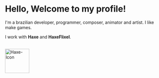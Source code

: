 # Hello, Welcome to my profile!

I'm a brazilian developer, programmer, composer, animator and artist.
I like make games.

I work with **Haxe** and **HaxeFlixel**.

<div style="displey: inline_block"><br>
  <img align="center" alt="Haxe-Icon"  height="80" width="80" src="https://cdn.jsdelivr.net/gh/devicons/devicon/icons/haxe/haxe-original.svg"</img>
</div>

#
